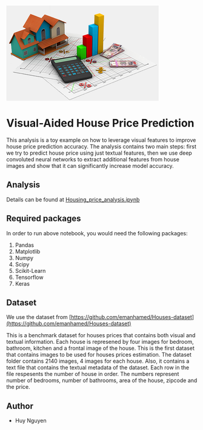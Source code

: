 <img src="images/house.png">

# Visual-Aided House Price Prediction

This analysis is a toy example on how to leverage visual features to improve house price prediction accuracy. The analysis contains two main steps: first we try to predict house price using just textual features, then we use deep convoluted neural networks to extract additional features from house images and show that it can significantly increase model accuracy.

## Analysis

Details can be found at [Housing_price_analysis.ipynb](Housing_price_analysis.ipynb)

## Required packages

In order to run above notebook, you would need the following packages:

1. Pandas
2. Matplotlib
3. Numpy
4. Scipy
5. Scikit-Learn
6. Tensorflow
7. Keras

## Dataset

We use the dataset from [https://github.com/emanhamed/Houses-dataset](https://github.com/emanhamed/Houses-dataset)

This is a benchmark dataset for houses prices that contains both visual and textual information. Each house is represened by four images for bedroom, bathroom, kitchen and a frontal image of the house. This is the first dataset that contains images to be used for houses prices estimation. The dataset folder contains 2140 images, 4 images for each house. Also, it contains a text file that contains the textual metadata of the dataset. Each row in the file respesents the number of house in order. The numbers represent number of bedrooms, number of bathrooms, area of the house, zipcode and the price.

## Author

* Huy Nguyen
